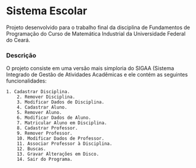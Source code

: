 # Sistema Escolar 

Projeto desenvolvido para o trabalho final da disciplina de Fundamentos de Programação do Curso de Matemática Industrial da Universidade Federal do Ceará.

### Descrição

O projeto consiste em uma versão mais simploria do SIGAA (Sistema Integrado de Gestão de Atividades Acadêmicas e ele contém as seguintes funcionalidades:

    1. Cadastrar Disciplina.
		2. Remover Disciplina.
		3. Modificar Dados de Disciplina.
		4. Cadastrar Aluno.
		5. Remover Aluno.
		6. Modificar Dados de Aluno.
		7. Matricular Aluno em Disciplina.
		8. Cadastrar Professor.
		9. Remover Professor.
		10. Modificar Dados de Professor.
		11. Associar Professor à Disciplina.
		12. Buscas.
		13. Gravar Alterações em Disco.
		14. Sair do Programa.
